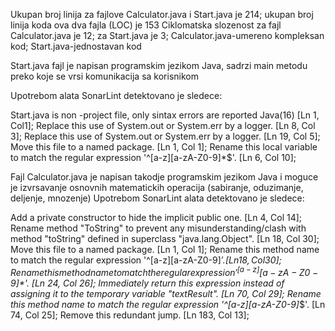 Ukupan broj linija za fajlove Calculator.java i Start.java je 214; ukupan broj linija koda ova dva fajla (LOC) je 153
Ciklomatska slozenost za fajl Calculator.java je 12; za Start.java je 3; Calculator.java-umereno kompleksan kod; Start.java-jednostavan kod

Start.java fajl je napisan programskim jezikom Java, sadrzi main metodu preko koje se vrsi komunikacija sa korisnikom

Upotrebom alata SonarLint detektovano je sledece:

Start.java is non -project file, only sintax errors are reported Java(16) [Ln 1, Col1];
Replace this use of System.out or System.err by a logger. [Ln 8, Col 3];
Replace this use of System.out or System.err by a logger. [Ln 19, Col 5];
Move this file to a named package. [Ln 1, Col 1];
Rename this local variable to match the regular expression '^[a-z][a-zA-Z0-9]*$'. [Ln 6, Col 10];

Fajl Calculator.java je napisan takodje programskim jezikom Java i moguce je izvrsavanje osnovnih matematickih operacija (sabiranje, oduzimanje, deljenje, mnozenje)
Upotrebom SonarLint alata detektovano je sledece:

Add a private constructor to hide the implicit public one. [Ln 4, Col 14];
Rename method "ToString" to prevent any misunderstanding/clash with method "toString" defined in superclass "java.lang.Object". [Ln 18, Col 30];
Move this file to a named package. [Ln 1, Col 1];
Rename this method name to match the regular expression '^[a-z][a-zA-Z0-9]*$'. [Ln 18, Col 30];
Rename this method name to match the regular expression '^[a-z][a-zA-Z0-9]*$'. [Ln 24, Col 26];
Immediately return this expression instead of assigning it to the temporary variable "textResult". [Ln 70, Col 29];
Rename this method name to match the regular expression '^[a-z][a-zA-Z0-9]*$'. [Ln 74, Col 25];
Remove this redundant jump. [Ln 183, Col 13];
